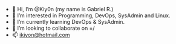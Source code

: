 - 👋 Hi, I’m @Kiy0n (my name is  Gabriel R.)
- 👀 I’m interested in Programming, DevOps, SysAdmin and Linux.
- 🌱 I’m currently learning DevOps & SysAdmin.
- 💞️ I’m looking to collaborate on =/
- 📫 ikiyon@hotmail.com

<!---
Kiy0n/Kiy0n is a ✨ special ✨ repository because its `README.md` (this file) appears on your GitHub profile.
You can click the Preview link to take a look at your changes.
--->
